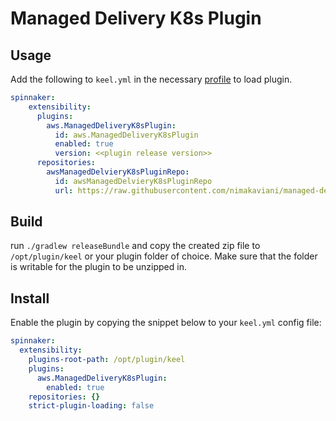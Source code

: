 # Managed Delivery K8s Plugin

## Usage
Add the following to `keel.yml` in the necessary [profile](https://spinnaker.io/reference/halyard/custom/#custom-profiles) to load plugin.
```yaml
spinnaker:
    extensibility:
      plugins:
        aws.ManagedDeliveryK8sPlugin:
          id: aws.ManagedDeliveryK8sPlugin
          enabled: true
          version: <<plugin release version>>
      repositories:
        awsManagedDelvieryK8sPluginRepo:
          id: awsManagedDelvieryK8sPluginRepo
          url: https://raw.githubusercontent.com/nimakaviani/managed-delivery-k8s-plugin/master/plugins.json
```

## Build
run `./gradlew releaseBundle` and copy the created zip file to
`/opt/plugin/keel` or your plugin folder of choice. Make sure that the folder is
writable for the plugin to be unzipped in.

## Install

Enable the plugin by copying the snippet below to your `keel.yml` config file:

```yaml
spinnaker:
  extensibility:
    plugins-root-path: /opt/plugin/keel
    plugins:
      aws.ManagedDeliveryK8sPlugin:
        enabled: true
    repositories: {}
    strict-plugin-loading: false
```
